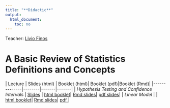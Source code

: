 ```yaml
---
title: "**Didactic**"
output:
  html_document:
    toc: no
---
```


Teacher: [Livio Finos](https://liviofinos.net)



# A Basic Review of Statistics Definitions and Concepts 
  

|  Lecture    | Slides (html) | Booklet (html)| Booklet (pdf)|Booklet (Rmd)|
|--------------|--------|-------|-------|
| *Hypothesis Testing and Confidence Intervals* | [Slides](https://github.com/livioivil/inference_basics/blob/master/chap1_inference.html) |  [html booklet](https://github.com/livioivil/inference_basics/blob/master/chap1_inference_booklet.html)| [Rmd slides](https://github.com/livioivil/inference_basics/blob/master/chap1_inference.Rmd)| [pdf slides](https://github.com/livioivil/inference_basics/blob/master/chap1_inference.pdf)|
| *Linear Model* | |  [html booklet](https://github.com/livioivil/inference_basics/blob/master/LinearModel_booklet.html)| [Rmd slides](https://github.com/livioivil/inference_basics/blob/master/LinearModel_booklet.Rmd)| [pdf ](https://github.com/livioivil/inference_basics/blob/master/LinearModel_booklet.pdf)|
